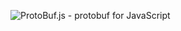 ![ProtoBuf.js - protobuf for JavaScript](https://raw.github.com/dcodeIO/ProtoBuf.js/master/ProtoBuf.png)
